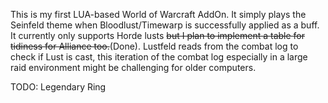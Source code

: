This is my first LUA-based World of Warcraft AddOn. It simply plays the Seinfeld theme when Bloodlust/Timewarp is successfully applied as a buff. It currently only supports Horde lusts ~~but I plan to implement a table for tidiness for Alliance too.~~(Done). Lustfeld reads from the combat log to check if Lust is cast, this iteration of the combat log especially in a large raid environment might be challenging for older computers.

TODO:
Legendary Ring
